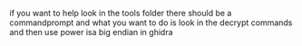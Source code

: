 if you want to help look in the tools folder there should be a commandprompt and what you want to do is look in the decrypt commands and then use power isa big endian in ghidra
